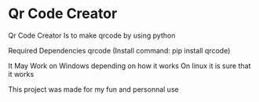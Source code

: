 # Qr Code Creator

Qr Code Creator Is to make qrcode by using python 

­Required Dependencies
 ­qrcode (Install command: pip install qrcode)

It May Work on Windows depending on how it works
On linux it is sure that it works

This project was made for my fun and personnal use
